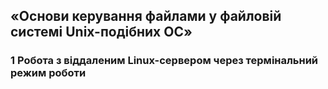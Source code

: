 ## «Основи керування файлами у файловій системі Unix-подібних ОС»
### 1 Робота з віддаленим Linux-сервером через термінальний режим роботи
